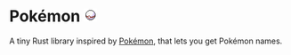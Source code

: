 # Pokémon ![premierball](media/premier.png)

A tiny Rust library inspired by [Pokémon](https://github.com/sindresorhus/pokemon), that lets you get Pokémon names.
